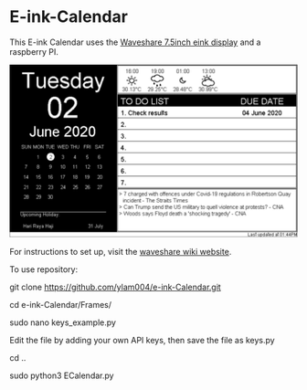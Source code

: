 # E-ink-Calendar

This E-ink Calendar uses the [Waveshare 7.5inch eink display](https://www.waveshare.com/7.5inch-e-paper-hat.htm) and a raspberry PI. 

![Image of Calendar](https://github.com/ylam004/e-ink-Calendar/blob/master/Ecal.JPG)

For instructions to set up, visit the [waveshare wiki website](https://www.waveshare.com/wiki/7.5inch_e-Paper_HAT).

To use repository:

git clone https://github.com/ylam004/e-ink-Calendar.git

cd e-ink-Calendar/Frames/

sudo nano keys_example.py

Edit the file by adding your own API keys, then save the file as keys.py

cd ..

sudo python3 ECalendar.py



